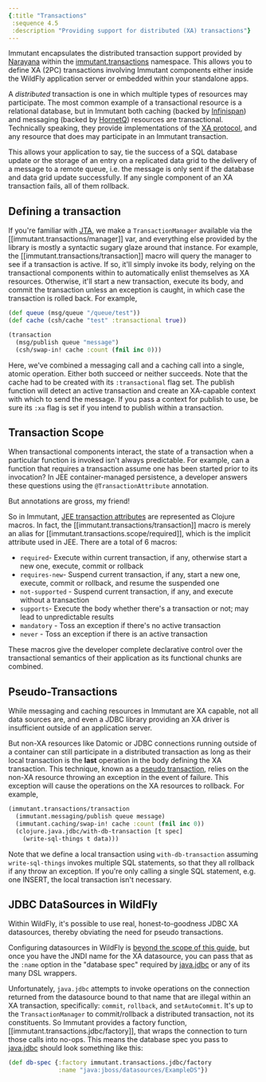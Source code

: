 ```yaml
---
{:title "Transactions"
 :sequence 4.5
 :description "Providing support for distributed (XA) transactions"}
---
```


Immutant encapsulates the distributed transaction support provided by
[Narayana] within the [immutant.transactions] namespace. This allows
you to define XA (2PC) transactions involving Immutant components
either inside the WildFly application server or embedded within your
standalone apps.

A *distributed* transaction is one in which multiple types of
resources may participate. The most common example of a transactional
resource is a relational database, but in Immutant both caching
(backed by [Infinispan]) and messaging (backed by [HornetQ]) resources
are transactional. Technically speaking, they provide implementations
of the [XA protocol], and any resource that does may participate in an
Immutant transaction.

This allows your application to say, tie the success of a SQL
database update or the storage of an entry on a replicated data grid
to the delivery of a message to a remote queue, i.e. the message is
only sent if the database and data grid update successfully. If any
single component of an XA transaction fails, all of them rollback.

## Defining a transaction

If you're familiar with [JTA], we make a `TransactionManager`
available via the [[immutant.transactions/manager]] var, and
everything else provided by the library is mostly a syntactic sugary
glaze around that instance. For example, the
[[immutant.transactions/transaction]] macro will query the manager to
see if a transaction is active. If so, it'll simply invoke its body,
relying on the transactional components within to automatically enlist
themselves as XA resources. Otherwise, it'll start a new transaction,
execute its body, and commit the transaction unless an exception is
caught, in which case the transaction is rolled back. For example,

```clojure
(def queue (msg/queue "/queue/test"))
(def cache (csh/cache "test" :transactional true))

(transaction
  (msg/publish queue "message")
  (csh/swap-in! cache :count (fnil inc 0)))
```

Here, we've combined a messaging call and a caching call into a
single, atomic operation. Either both succeed or neither succeeds.
Note that the cache had to be created with its `:transactional` flag
set. The publish function will detect an active transaction and create
an XA-capable context with which to send the message. If you pass a
context for publish to use, be sure its `:xa` flag is set if you
intend to publish within a transaction.

## Transaction Scope

When transactional components interact, the state of a transaction
when a particular function is invoked isn't always predictable. For
example, can a function that requires a transaction assume one has
been started prior to its invocation? In JEE container-managed
persistence, a developer answers these questions using the
`@TransactionAttribute` annotation.

But annotations are gross, my friend!

So in Immutant, [JEE transaction attributes] are represented as
Clojure macros. In fact, the [[immutant.transactions/transaction]]
macro is merely an alias for [[immutant.transactions.scope/required]],
which is the implicit attribute used in JEE. There are a total of 6
macros:

* `required`- Execute within current transaction, if any, otherwise
  start a new one, execute, commit or rollback
* `requires-new`- Suspend current transaction, if any, start a new
  one, execute, commit or rollback, and resume the suspended one
* `not-supported` - Suspend current transaction, if any, and execute
  without a transaction
* `supports`- Execute the body whether there's a transaction or not;
  may lead to unpredictable results
* `mandatory` - Toss an exception if there's no active transaction
* `never` - Toss an exception if there is an active transaction

These macros give the developer complete declarative control over
the transactional semantics of their application as its functional
chunks are combined.

## Pseudo-Transactions

While messaging and caching resources in Immutant are XA capable, not
all data sources are, and even a JDBC library providing an XA driver
is insufficient outside of an application server.

But non-XA resources like Datomic or JDBC connections running outside
of a container can still participate in a distributed transaction as
long as their local transaction is the **last** operation in the body
defining the XA transaction. This technique, known as a
[pseudo transaction], relies on the non-XA resource throwing an
exception in the event of failure. This exception will cause the
operations on the XA resources to rollback. For example,

```clojure
(immutant.transactions/transaction
  (immutant.messaging/publish queue message)
  (immutant.caching/swap-in! cache :count (fnil inc 0))
  (clojure.java.jdbc/with-db-transaction [t spec]
    (write-sql-things t data)))
```

Note that we define a local transaction using `with-db-transaction`
assuming `write-sql-things` invokes multiple SQL statements, so that
they all rollback if any throw an exception. If you're only calling a
single SQL statement, e.g. one INSERT, the local transaction isn't
necessary.

## JDBC DataSources in WildFly

Within WildFly, it's possible to use real, honest-to-goodness JDBC XA
datasources, thereby obviating the need for pseudo transactions.

Configuring datasources in WildFly is
[beyond the scope of this guide](https://docs.jboss.org/author/display/WFLY8/DataSource+configuration),
but once you have the JNDI name for the XA datasource, you can pass
that as the `:name` option in the "database spec" required by
[java.jdbc] or any of its many DSL wrappers.

Unfortunately, `java.jdbc` attempts to invoke operations on the
connection returned from the datasource bound to that name that are
illegal within an XA transaction, specifically: `commit`, `rollback`,
and `setAutoCommit`. It's up to the `TransactionManager` to
commit/rollback a distributed transaction, not its constituents. So
Immutant provides a factory function,
[[immutant.transactions.jdbc/factory]], that wraps the connection to
turn those calls into no-ops. This means the database spec you pass to
[java.jdbc] should look something like this:

```clojure
(def db-spec {:factory immutant.transactions.jdbc/factory
              :name "java:jboss/datasources/ExampleDS"})
```

[immutant.transactions]: immutant.transactions.html
[Narayana]: http://www.jboss.org/narayana
[Infinispan]: http://infinispan.org
[HornetQ]: http://www.jboss.org/hornetq
[XA protocol]: http://en.wikipedia.org/wiki/X/Open_XA
[JEE transaction attributes]: http://docs.oracle.com/javaee/7/tutorial/doc/transactions003.htm
[JTA]: http://www.oracle.com/technetwork/java/javaee/jta/index.html
[pseudo transaction]: http://www.theserverside.com/news/1363664/Java-Pseudo-Transactions-With-Non-Transactional-Resources
[java.jdbc]: https://github.com/clojure/java.jdbc
